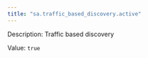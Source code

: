 ```yaml
---
title: "sa.traffic_based_discovery.active"
---
```


Description: Traffic based discovery

Value: `true`